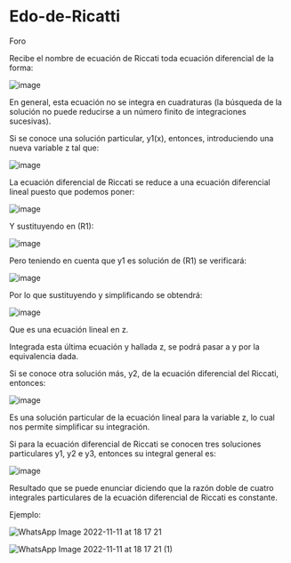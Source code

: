 # Edo-de-Ricatti
Foro

Recibe el nombre de ecuación de Riccati toda ecuación diferencial de la forma:

![image](https://user-images.githubusercontent.com/105259381/200939593-752fc647-f1ab-4683-a2a1-9bb738755dbb.png)

En general, esta ecuación no se integra en cuadraturas (la búsqueda de la solución no puede reducirse a un número finito de integraciones sucesivas).

Si se conoce una solución particular, y1(x), entonces, introduciendo una nueva variable z tal que:

![image](https://user-images.githubusercontent.com/105259381/200939770-c1868c7f-95a2-4e24-b667-a3562282d1f0.png)

La ecuación diferencial de Riccati se reduce a una ecuación diferencial lineal puesto que podemos poner:

![image](https://user-images.githubusercontent.com/105259381/200939843-5cbf4960-efe0-4d9e-941c-44f1cd17f793.png)

Y sustituyendo en (R1):

![image](https://user-images.githubusercontent.com/105259381/200939897-3205282b-36ec-4cf5-8ac8-568bf8075649.png)

Pero teniendo en cuenta que y1 es solución de (R1) se verificará:

![image](https://user-images.githubusercontent.com/105259381/200940256-67404285-5e31-4daa-9c94-5c694a1b9d2f.png)

Por lo que sustituyendo y simplificando se obtendrá:

![image](https://user-images.githubusercontent.com/105259381/200940379-c552b0c8-531d-4a9a-9618-386838ebf9c1.png)

Que es una ecuación lineal en z.

Integrada esta última ecuación y hallada z, se podrá pasar a y por la equivalencia dada.

Si se conoce otra solución más, y2, de la ecuación diferencial del Riccati, entonces:

![image](https://user-images.githubusercontent.com/105259381/200940665-502d801f-389c-4b1a-936b-34184c9aaa16.png)

Es una solución particular de la ecuación lineal para la variable z, lo cual nos permite simplificar su integración.

Si para la ecuación diferencial de Riccati se conocen tres soluciones particulares y1, y2 e y3, entonces su integral general es:

![image](https://user-images.githubusercontent.com/105259381/200940745-6f880c47-1d53-4b1b-b46b-b62bb430b3e6.png)

Resultado que se puede enunciar diciendo que la razón doble de cuatro integrales particulares de la ecuación diferencial de Riccati es constante.


Ejemplo:

![WhatsApp Image 2022-11-11 at 18 17 21](https://user-images.githubusercontent.com/105259381/201446065-8e78f578-eef7-4cd2-ba8d-6ef0a6d0966d.jpeg)

![WhatsApp Image 2022-11-11 at 18 17 21 (1)](https://user-images.githubusercontent.com/105259381/201446075-f78be921-b936-46c2-9ef7-a51d40b9f09f.jpeg)





